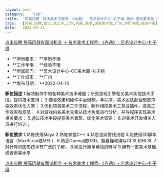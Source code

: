 ```yaml
---
layout:	post
category:	"job"
title:	"网易招聘：技术美术工程师-《光遇》- 艺术设计中心-丸子组-美术-游戏美术类-广州学历不限经验不限"
tags:	[网易,招聘,面试,找工作,工作,内推,美术,游戏美术类,广州,学历不限,经验不限]
date:	2022-04-13
---
```


[点击应聘 投简历就有面试机会 -> 技术美术工程师-《光遇》- 艺术设计中心-丸子组](http://mobile.bole.netease.com/bole/boleDetail?id=34502&employeeId=346f03c3cda5f04c&key=all)



- **学历要求： **学历不限
- **工作年限： **经验不限
- **所属部门： **艺术设计中心-CC美术部-丸子组
- **工作城市： **广州
- **发布日期： **2022-04-13



**职位描述**
1.解决制作中的各种美术技术难题；研究游戏引擎相关美术实现技术手段，提供技术支持；
2.结合效果和硬件平台限制，与程序、美术团队配合制定渲染效率优化方案；
3.优化项目美术工作流程，制作相应美术工具或插件，提高工作效率和规范； 
4.对游戏内各美术元素从技术角度进行分析，并与程序实现美术相关要求； 
5.通过技术手段提高美术表现，优化美术资源； 
6.对美术开发相关人员进行培训； 




**职位要求**
1.熟练使用Maya
2.熟练掌握C++
4.熟悉渲染管线流程
5.能使用3D脚本语言（MaxScript或MEL）
6.熟悉Opengl或D3D，能看懂和编写GLSL和HLSL
7.对计算机图形技术有广泛的了解。
8.能进行简单英语的听写
9.拥有一定美术基础或者审美水平




[点击应聘 投简历就有面试机会 -> 技术美术工程师-《光遇》- 艺术设计中心-丸子组](http://mobile.bole.netease.com/bole/boleDetail?id=34502&employeeId=346f03c3cda5f04c&key=all)